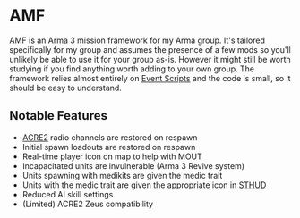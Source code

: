 # AMF

AMF is an Arma 3 mission framework for my Arma group. It's tailored specifically for my group and assumes the presence of a few mods so you'll unlikely be able to use it for your group as-is. However it might still be worth studying if you find anything worth adding to your own group. The framework relies almost entirely on [Event Scripts](https://community.bistudio.com/wiki/Event_Scripts) and the code is small, so it should be easy to understand.

## Notable Features

- [ACRE2](https://github.com/IDI-Systems/acre2) radio channels are restored on respawn
- Initial spawn loadouts are restored on respawn
- Real-time player icon on map to help with MOUT
- Incapacitated units are invulnerable (Arma 3 Revive system)
- Units spawning with medikits are given the medic trait
- Units with the medic trait are given the appropriate icon in [STHUD](https://gitlab.com/shacktac-public/general/wikis/home)
- Reduced AI skill settings
- (Limited) ACRE2 Zeus compatibility
